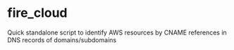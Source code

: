 # fire_cloud
Quick standalone script to identify AWS resources by CNAME references in DNS records of domains/subdomains
